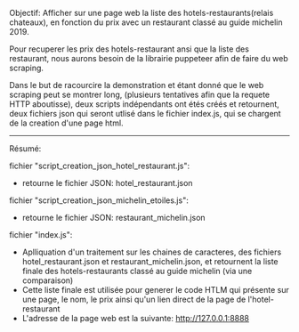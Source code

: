 Objectif: Afficher sur une page web la liste des hotels-restaurants(relais chateaux),
en fonction du prix avec un restaurant classé au guide michelin 2019.

Pour recuperer les prix des hotels-restaurant ansi que la liste des restaurant,
nous aurons besoin de la librairie puppeteer afin de faire du web scraping.

Dans le but de racourcire la demonstration et étant donné que le web scraping peut se montrer long, 
(plusieurs tentatives afin que la requete HTTP aboutisse), deux scripts indépendants ont étés créés et retournent,
deux fichiers json qui seront utlisé dans le fichier index.js,
qui se chargent de la creation d'une page html. 


****************************************************************************************************

Résumé:

fichier "script_creation_json_hotel_restaurant.js":
  * retourne le fichier JSON: hotel_restaurant.json
  
fichier "script_creation_json_michelin_etoiles.js":
  * retourne le fichier JSON: restaurant_michelin.json	
  
fichier "index.js":
  * Aplliquation d'un traitement sur les chaines de caracteres,
    des fichiers  hotel_restaurant.json et restaurant_michelin.json,
    et retournent la liste finale des hotels-restaurants classé au guide michelin
    (via une comparaison)
  * Cette liste finale est utilisée pour generer le code HTLM qui présente sur une page,
    le nom, le prix ainsi qu'un lien direct de la page de l'hotel-restaurant
  * L'adresse de la page web est la suivante: http://127.0.0.1:8888

